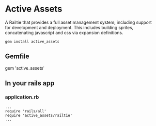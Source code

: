 Active Assets
=============

A Railtie that provides a full asset management system, including support for development and deployment.  This includes building sprites, concatenating javascript and css via expansion definitions.

    gem install active_assets

Gemfile
-------

  gem 'active_assets'
  
In your rails app
-----------------
### application.rb

    ...
    require 'rails/all'
    require 'active_assets/railtie'
    ...
